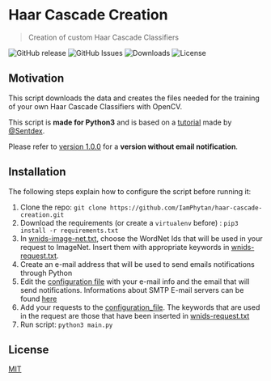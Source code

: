 # Haar Cascade Creation
> Creation of custom Haar Cascade Classifiers

![GitHub release](https://img.shields.io/github/tag/iamphytan/haar-cascade-creation.svg?label=version&style=flat-square)
![GitHub Issues](https://img.shields.io/github/issues/iamphytan/haar-cascade-creation.svg?style=flat-square)
![Downloads](https://img.shields.io/github/downloads/iamphytan/haar-cascade-creation/total.svg?style=flat-square)
![License](https://img.shields.io/badge/license-MIT-brightgreen.svg?style=flat-square)

## Motivation
This script downloads the data and creates the files needed for 
the training of your own Haar Cascade Classifiers with OpenCV. 

This script is **made for Python3** and is based on a
 [tutorial][PythonProgramming] made by
 [@Sentdex](https://github.com/Sentdex).
 
 Please refer to [version 1.0.0] for a **version without email notification**.

## Installation
The following steps explain how to configure the script before running it:

1. Clone the repo: `git clone https://github.com/IamPhytan/haar-cascade-creation.git`
2. Download the requirements (or create a `virtualenv` before) : `pip3 install -r requirements.txt`
3. In [wnids-image-net.txt](wnids-image-net.txt), choose the WordNet Ids that will be used in your request
 to ImageNet. Insert them with appropriate keywords in [wnids-request.txt](wnids-request.txt).
4. Create an e-mail address that will be used to send emails notifications through Python
5. Edit the [configuration file](config.json) with your e-mail info and the email that will send notifications. 
Informations about SMTP E-mail servers can be found [here][email-servers]
6. Add your requests to the [configuration_file](config.json). The keywords that are used in the request are 
those that have been inserted in [wnids-request.txt](wnids-request.txt)
7. Run script: `python3 main.py`

## License
[MIT](https://opensource.org/licenses/MIT)

[PythonProgramming]: https://pythonprogramming.net/haar-cascade-object-detection-python-opencv-tutorial/
[version 1.0.0]: https://github.com/IamPhytan/haar-cascade-creation/tree/v1.0.0
[email-servers]: https://www.werockyourweb.com/list-outgoing-smtp-mail-servers/